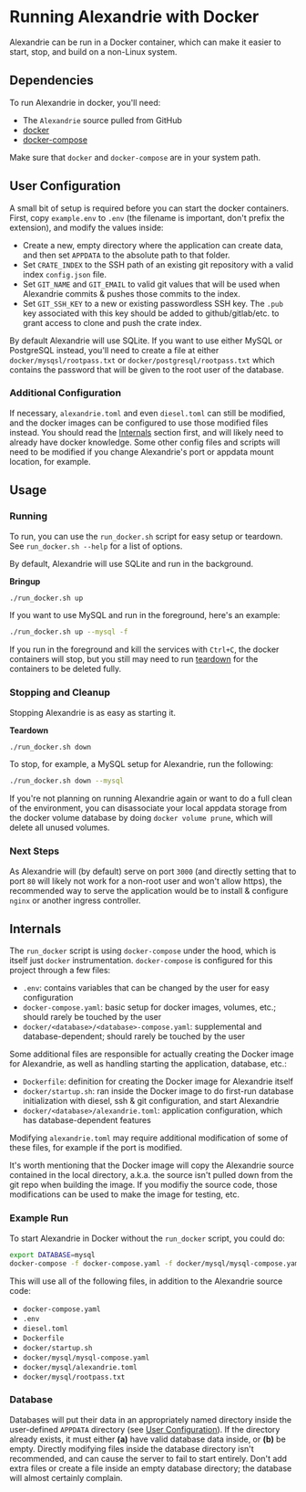 # Running Alexandrie with Docker

Alexandrie can be run in a Docker container, which can make it easier to start, stop, and build on a non-Linux system.


## Dependencies

To run Alexandrie in docker, you'll need:

* The `Alexandrie` source pulled from GitHub
* [docker](https://docs.docker.com/install/)
* [docker-compose](https://docs.docker.com/compose/install/)

Make sure that `docker` and `docker-compose` are in your system path.


## User Configuration

A small bit of setup is required before you can start the docker containers. First, copy `example.env` to `.env` (the filename is important, don't prefix the extension), and modify the values inside:

* Create a new, empty directory where the application can create data, and then set `APPDATA` to the absolute path to that folder.
* Set `CRATE_INDEX` to the SSH path of an existing git repository with a valid index `config.json` file.
* Set `GIT_NAME` and `GIT_EMAIL` to valid git values that will be used when Alexandrie commits & pushes those commits to the index.
* Set `GIT_SSH_KEY` to a new or existing passwordless SSH key. The `.pub` key associated with this key should be added to github/gitlab/etc. to grant access to clone and push the crate index.


By default Alexandrie will use SQLite. If you want to use either MySQL or PostgreSQL instead, you'll need to create a file at either `docker/mysqsl/rootpass.txt` or `docker/postgresql/rootpass.txt` which contains the password that will be given to the root user of the database.


### Additional Configuration

If necessary, `alexandrie.toml` and even `diesel.toml` can still be modified, and the docker images can be configured to use those modified files instead. You should read the [Internals](#internals) section first, and will likely need to already have docker knowledge. Some other config files and scripts will need to be modified if you change Alexandrie's port or appdata mount location, for example.


## Usage

### Running

To run, you can use the `run_docker.sh` script for easy setup or teardown. See `run_docker.sh --help` for a list of options.

By default, Alexandrie will use SQLite and run in the background. 

**Bringup**
```bash
./run_docker.sh up
```

If you want to use MySQL and run in the foreground, here's an example:

```bash
./run_docker.sh up --mysql -f
```

If you run in the foreground and kill the services with `Ctrl+C`, the docker containers will stop, but you still may need to run [teardown](#stopping-and-cleanup) for the containers to be deleted fully.


### Stopping and Cleanup

Stopping Alexandrie is as easy as starting it.

**Teardown**
```bash
./run_docker.sh down
```

To stop, for example, a MySQL setup for Alexandrie, run the following:

```bash
./run_docker.sh down --mysql
```

If you're not planning on running Alexandrie again or want to do a full clean of the environment, you can disassociate your local appdata storage from the docker volume database by doing `docker volume prune`, which will delete all unused volumes.


### Next Steps

As Alexandrie will (by default) serve on port `3000` (and directly setting that to port `80` will likely not work for a non-root user and won't allow https), the recommended way to serve the application would be to install & configure `nginx` or another ingress controller.


## Internals

The `run_docker` script is using `docker-compose` under the hood, which is itself just `docker` instrumentation. `docker-compose` is configured for this project through a few files:

* `.env`: contains variables that can be changed by the user for easy configuration
* `docker-compose.yaml`: basic setup for docker images, volumes, etc.; should rarely be touched by the user
* `docker/<database>/<database>-compose.yaml`: supplemental and database-dependent; should rarely be touched by the user

Some additional files are responsible for actually creating the Docker image for Alexandrie, as well as handling starting the application, database, etc.:

* `Dockerfile`: definition for creating the Docker image for Alexandrie itself
* `docker/startup.sh`: ran inside the Docker image to do first-run database initialization with diesel, ssh & git configuration, and start Alexandrie
* `docker/<database>/alexandrie.toml`: application configuration, which has database-dependent features


Modifying `alexandrie.toml` may require additional modification of some of these files, for example if the port is modified.


It's worth mentioning that the Docker image will copy the Alexandrie source contained in the local directory, a.k.a. the source isn't pulled down from the git repo when building the image. If you modifiy the source code, those modifications can be used to make the image for testing, etc.


### Example Run

To start Alexandrie in Docker without the `run_docker` script, you could do:

```bash
export DATABASE=mysql
docker-compose -f docker-compose.yaml -f docker/mysql/mysql-compose.yaml up
```

This will use all of the following files, in addition to the Alexandrie source code:
* `docker-compose.yaml`
* `.env`
* `diesel.toml`
* `Dockerfile`
* `docker/startup.sh`
* `docker/mysql/mysql-compose.yaml`
* `docker/mysql/alexandrie.toml`
* `docker/mysql/rootpass.txt`


### Database

Databases will put their data in an appropriately named directory inside the user-defined `APPDATA` directory (see [User Configuration](#user-configuration)). If the directory already exists, it must either **(a)** have valid database data inside, or **(b)** be empty. Directly modifying files inside the database directory isn't recommended, and can cause the server to fail to start entirely. Don't add extra files or create a file inside an empty database directory; the database will almost certainly complain.
